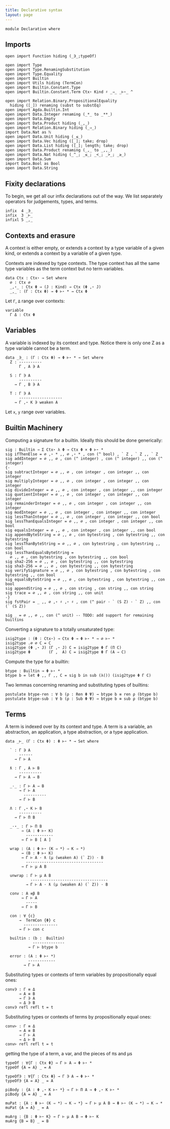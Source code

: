 ```yaml
---
title: Declarative syntax
layout: page
---
```


```
module Declarative where
```

## Imports

```
open import Function hiding (_∋_;typeOf)

open import Type
open import Type.RenamingSubstitution
open import Type.Equality
open import Builtin
open import Utils hiding (TermCon)
open import Builtin.Constant.Type
open import Builtin.Constant.Term Ctx⋆ Kind ♯ _⇒_ _⊢⋆_ ^

open import Relation.Binary.PropositionalEquality
  hiding ([_]) renaming (subst to substEq)
open import Agda.Builtin.Int
open import Data.Integer renaming (_*_ to _**_)
open import Data.Empty
open import Data.Product hiding (_,_)
open import Relation.Binary hiding (_⇒_)
import Data.Nat as ℕ
open import Data.Unit hiding (_≤_)
open import Data.Vec hiding ([_]; take; drop)
open import Data.List hiding ([_]; length; take; drop)
open import Data.Product renaming (_,_ to _,,_)
open import Data.Nat hiding (_^_; _≤_; _<_; _>_; _≥_)
open import Data.Sum
import Data.Bool as Bool
open import Data.String
```

## Fixity declarations

To begin, we get all our infix declarations out of the way.
We list separately operators for judgements, types, and terms.

```
infix  4 _∋_
infix  3 _⊢_
infixl 5 _,_
```

## Contexts and erasure

A context is either empty, or extends a context by a type variable of
a given kind, or extends a context by a variable of a given
type.

Contexts are indexed by type contexts. The type context has all the
same type variables as the term context but no term variables.

```
data Ctx : Ctx⋆ → Set where
  ∅ : Ctx ∅
  _,⋆_ : Ctx Φ → (J : Kind) → Ctx (Φ ,⋆ J)
  _,_ : (Γ : Ctx Φ) → Φ ⊢⋆ * → Ctx Φ
```

Let `Γ`, `Δ` range over contexts:
```
variable
  Γ Δ : Ctx Φ
```

## Variables

A variable is indexed by its context and type. Notice there is only
one Z as a type variable cannot be a term.

```
data _∋_ : (Γ : Ctx Φ) → Φ ⊢⋆ * → Set where
  Z : ----------
      Γ , A ∋ A

  S : Γ ∋ A
      ----------
    → Γ , B ∋ A

  T : Γ ∋ A
      -------------------
    → Γ ,⋆ K ∋ weaken A
```

Let `x`, `y` range over variables.

## Builtin Machinery

Computing a signature for a builtin. Ideally this should be done generically:
```
sig : Builtin → Σ Ctx⋆ λ Φ → Ctx Φ × Φ ⊢⋆ *
sig ifThenElse = ∅ ,⋆ * ,, ∅ ,⋆ * , con (^ bool) , ` Z , ` Z ,, ` Z
sig addInteger = ∅ ,, ∅ , con (^ integer) , con (^ integer) ,, con (^ integer)
{-
sig subtractInteger = ∅ ,, ∅ , con integer , con integer ,, con integer
sig multiplyInteger = ∅ ,, ∅ , con integer , con integer ,, con integer
sig divideInteger = ∅ ,, ∅ , con integer , con integer ,, con integer
sig quotientInteger = ∅ ,, ∅ , con integer , con integer ,, con integer
sig remainderInteger = ∅ ,, ∅ , con integer , con integer ,, con integer
sig modInteger = ∅ ,, ∅ , con integer , con integer ,, con integer
sig lessThanInteger = ∅ ,, ∅ , con integer , con integer ,, con bool
sig lessThanEqualsInteger = ∅ ,, ∅ , con integer , con integer ,, con bool
sig equalsInteger = ∅ ,, ∅ , con integer , con integer ,, con bool
sig appendByteString = ∅ ,, ∅ , con bytestring , con bytestring ,, con bytestring
sig lessThanByteString = ∅ ,, ∅ , con bytestring , con bytestring ,, con bool
sig lessThanEqualsByteString =
  ∅ ,, ∅ , con bytestring , con bytestring ,, con bool
sig sha2-256 = ∅ ,, ∅ , con bytestring ,, con bytestring
sig sha3-256 = ∅ ,, ∅ , con bytestring ,, con bytestring
sig verifySignature = ∅ ,, ∅ , con bytestring , con bytestring , con bytestring ,, con bool
sig equalsByteString = ∅ ,, ∅ , con bytestring , con bytestring ,, con bool 
sig appendString = ∅ ,, ∅ , con string , con string ,, con string
sig trace = ∅ ,, ∅ , con string ,, con unit
-}
sig fstPair = _ ,, ∅ ,⋆ ♯ ,⋆ ♯ , con (^ pair · ` (S Z) · ` Z) ,, con (` (S Z))

sig _ = ∅ ,, ∅ ,, con (^ unit) -- TODO: add support for remaining builtins
```

Converting a signature to a totally unsaturated type:

```
isig2type : (Φ : Ctx⋆) → Ctx Φ → Φ ⊢⋆ * → ∅ ⊢⋆ *
isig2type .∅ ∅ C = C
isig2type (Φ ,⋆ J) (Γ ,⋆ J) C = isig2type Φ Γ (Π C)
isig2type Φ        (Γ ,  A) C = isig2type Φ Γ (A ⇒ C)
```

Compute the type for a builtin:

```
btype : Builtin → Φ ⊢⋆ *
btype b = let Φ ,, Γ ,, C = sig b in sub (λ()) (isig2type Φ Γ C)
```

Two lemmas concerning renaming and substituting types of builtins:

```
postulate btype-ren : ∀ b (ρ : Ren Φ Ψ) → btype b ≡ ren ρ (btype b)
postulate btype-sub : ∀ b (ρ : Sub Φ Ψ) → btype b ≡ sub ρ (btype b)
```

## Terms

A term is indexed over by its context and type.  A term is a variable,
an abstraction, an application, a type abstraction, or a type
application.


```
data _⊢_ (Γ : Ctx Φ) : Φ ⊢⋆ * → Set where

  ` : Γ ∋ A
      ------
    → Γ ⊢ A

  ƛ : Γ , A ⊢ B
      ----------
    → Γ ⊢ A ⇒ B

  _·_ : Γ ⊢ A ⇒ B
      → Γ ⊢ A
        ----------
      → Γ ⊢ B

  Λ : Γ ,⋆ K ⊢ B
      ----------
    → Γ ⊢ Π B

  _·⋆_ : Γ ⊢ Π B
       → (A : Φ ⊢⋆ K)
         ------------
       → Γ ⊢ B [ A ]

  wrap : (A : Φ ⊢⋆ (K ⇒ *) ⇒ K ⇒ *)
       → (B : Φ ⊢⋆ K)
       → Γ ⊢ A · ƛ (μ (weaken A) (` Z)) · B
         ----------------------------------
       → Γ ⊢ μ A B

  unwrap : Γ ⊢ μ A B
           ----------------------------------
         → Γ ⊢ A · ƛ (μ (weaken A) (` Z)) · B

  conv : A ≡β B
       → Γ ⊢ A
         -----
       → Γ ⊢ B

  con : ∀ {c}
      →  TermCon {Φ} c
        ---------------
      → Γ ⊢ con c

  builtin : (b :  Builtin)
            --------------
          → Γ ⊢ btype b

  error : (A : Φ ⊢⋆ *)
          ------------
        → Γ ⊢ A
```

Substituting types or contexts of term variables by propositionally
equal ones:

```
conv∋ : Γ ≡ Δ
      → A ≡ B
      → Γ ∋ A
      → Δ ∋ B
conv∋ refl refl t = t
```

Substituting types or contexts of terms by propositionally equal ones:

```
conv⊢ : Γ ≡ Δ
      → A ≡ B
      → Γ ⊢ A
      → Δ ⊢ B
conv⊢ refl refl t = t
```

getting the type of a term, a var, and the pieces of πs and μs

```
typeOf : ∀{Γ : Ctx Φ} → Γ ⊢ A → Φ ⊢⋆ *
typeOf {A = A} _ = A

typeOf∋ : ∀{Γ : Ctx Φ} → Γ ∋ A → Φ ⊢⋆ *
typeOf∋ {A = A} _ = A

piBody : {A : Φ ,⋆ K ⊢⋆ *} → Γ ⊢ Π A → Φ ,⋆ K ⊢⋆ *
piBody {A = A} _ = A

muPat : {A : Φ ⊢⋆ (K ⇒ *) ⇒ K ⇒ *} → Γ ⊢ μ A B → Φ ⊢⋆ (K ⇒ *) ⇒ K ⇒ *
muPat {A = A} _ = A

muArg : {B : Φ ⊢⋆ K} → Γ ⊢ μ A B → Φ ⊢⋆ K
muArg {B = B} _ = B
```
